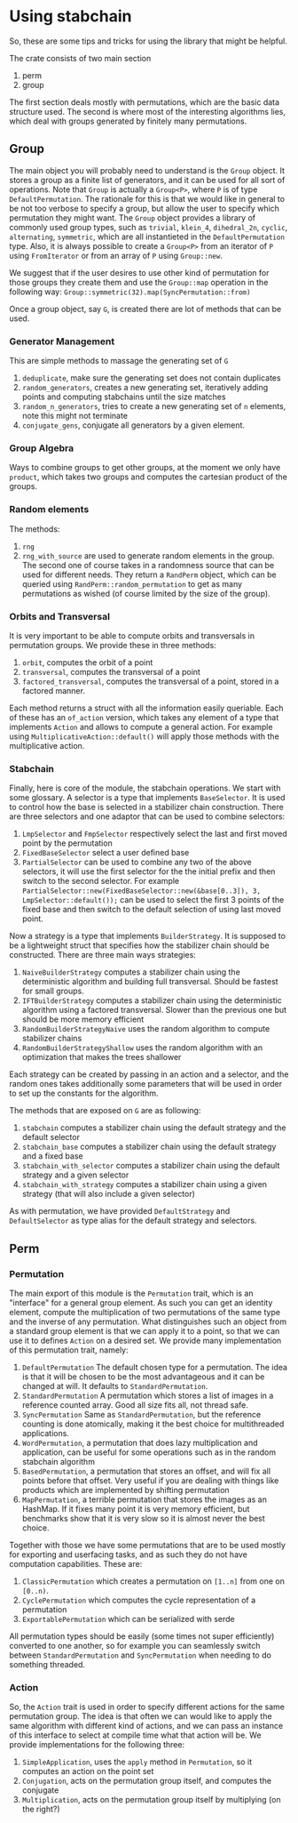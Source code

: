 # Using stabchain

So, these are some tips and tricks for using the library that might be helpful.

The crate consists of two main section

1. perm
2. group

The first section deals mostly with permutations, which are the basic data structure used. The second is where most of the interesting algorithms lies, which deal with groups generated by finitely many permutations.

## Group
The main object you will probably need to understand is the `Group` object. It stores a group as a finite list of generators, and it can be used for all sort of operations. Note that `Group` is actually a `Group<P>`, where `P` is of type `DefaultPermutation`. The rationale for this is that we would like in general to be not too verbose to specify a group, but allow the user to specify which permutation they might want. The `Group` object provides a library of commonly used group types, such as `trivial`, `klein_4`, `dihedral_2n`, `cyclic`, `alternating`, `symmetric`, which are all instantieted in the `DefaultPermutation` type. Also, it is always possible to create a `Group<P>` from an iterator of `P` using `FromIterator`
or from an array of `P` using `Group::new`.

We suggest that if the user desires to use other kind of permutation for those groups they create them and use the `Group::map` operation in the following way: 
```Group::symmetric(32).map(SyncPermutation::from) ```


Once a group object, say `G`, is created there are lot of methods that can be used. 

### Generator Management
This are simple methods to massage the generating set of `G`

1. `deduplicate`, make sure the generating set does not contain duplicates
2. `random_generators`, creates a new generating set, iteratively adding points and computing stabchains until the size matches
3. `random_n_generators`, tries to create a new generating set of `n` elements, note this might not terminate
4. `conjugate_gens`, conjugate all generators by a given element.

### Group Algebra
Ways to combine groups to get other groups, at the moment we only have `product`, which takes two groups and computes the cartesian product of the groups.

### Random elements
The methods:
1. `rng`
2. `rng_with_source`
are used to generate random elements in the group. The second one of course takes in a randomness source that can be used for different needs. They return a `RandPerm` object, which can be queried using `RandPerm::random_permutation` to get as many permutations as wished (of course limited by the size of the group). 

### Orbits and Transversal
It is very important to be able to compute orbits and transversals in permutation groups. We provide these in three methods:
1. `orbit`, computes the orbit of a point
2. `transversal`, computes the transversal of a point
3. `factored_transversal`, computes the transversal of a point, stored in a factored manner.

Each method returns a struct with all the information easily queriable. 
Each of these has an `of_action` version, which takes any element of a type that implements `Action` and allows to compute a general action. For example using `MultiplicativeAction::default()` will apply those methods with the multiplicative action.

### Stabchain
Finally, here is core of the module, the stabchain operations. 
We start with some glossary. A selector is a type that implements `BaseSelector`. It is used to control how the base is selected in a stabilizer chain 
construction. There are three selectors and one adaptor that can be used to combine selectors:
1. `LmpSelector` and `FmpSelector` respectively select the last and first moved point by the permutation
2. `FixedBaseSelector` select a user defined base
3. `PartialSelector` can be used to combine any two of the above selectors, it will use the first selector for the the initial prefix and then switch to the second selector. For example `PartialSelector::new(FixedBaseSelector::new(&base[0..3]), 3, LmpSelector::default());` can be used to select the first 3 points of the fixed base and then switch to the default selection of using last moved point.

Now a strategy is a type that implements `BuilderStrategy`. It is supposed to be a lightweight struct that specifies how the stabilizer chain should be constructed. There are three main ways strategies:

1. `NaiveBuilderStrategy` computes a stabilizer chain using the deterministic algorithm and building full transversal. Should be fastest for small groups.
2. `IFTBuilderStrategy` computes a stabilizer chain using the deterministic algorithm using a factored transversal. Slower than the previous one but should be more memory efficient
3. `RandomBuilderStrategyNaive` uses the random algorithm to compute stabilizer chains
4. `RandomBuilderStrategyShallow` uses the random algorithm with an optimization that makes the trees shallower

Each strategy can be created by passing in an action and a selector, and the random ones takes additionally some parameters that will be used in order to set up the constants for the algorithm.

The methods that are exposed on `G` are as following:
1. `stabchain` computes a stabilizer chain using the default strategy and the default selector
2. `stabchain_base` computes a stabilizer chain using the default strategy and a fixed base
3. `stabchain_with_selector` computes a stabilizer chain using the default strategy and a given selector
4. `stabchain_with_strategy` computes a stabilizer chain using a given strategy (that will also include a given selector)

As with permutation, we have provided `DefaultStrategy` and `DefaultSelector` as type alias for the default strategy and selectors.

## Perm
### Permutation
The main export of this module is the `Permutation` trait, which is an "interface" for a general group element. As such you can get an identity element, compute the multiplication of two permutations of the same type and the inverse of any permutation. What distinguishes such an object from a standard group element is that we can apply it to a point, so that we can use it to defines `Action` on a desired set. We provide many implementation of this permutation trait, namely:
1. `DefaultPermutation` The default chosen type for a permutation. The idea is that it will be chosen to be the most advantageous and it can be changed at will. It defaults to `StandardPermutation`. 
2. `StandardPermutation` A permutation which stores a list of images in a reference counted array. Good all size fits all, not thread safe.
3. `SyncPermutation` Same as `StandardPermutation`, but the reference counting is done atomically, making it the best choice for multithreaded applications.
4. `WordPermutation`, a permutation that does lazy multiplication and application, can be useful for some operations such as in the random stabchain algorithm
5. `BasedPermutation`, a permutation that stores an offset, and will fix all points before that offset. Very useful if you are dealing with things like products which are implemented by shifting permutation
6. `MapPermutation`, a terrible permutation that stores the images as an HashMap. If it fixes many point it is very memory efficient, but benchmarks show that it is very slow so it is almost never the best choice. 

Together with those we have some permutations that are to be used mostly for exporting and userfacing tasks, and as such they do not have computation capabilities. These are:

1. `ClassicPermutation` which creates a permutation on `[1..n]` from one on `[0..n)`. 
2. `CyclePermutation` which computes the cycle representation of a permutation
3. `ExportablePermutation` which can be serialized with serde

All permutation types should be easily (some times not super efficiently) converted to one another, so for example you can seamlessly switch between `StandardPermutation` and `SyncPermutation` when needing to do something threaded. 

### Action
So, the `Action` trait is used in order to specify different actions for the same permutation group. The idea is that often we can would like to apply the same algorithm with different kind of actions, and we can pass an instance of this interface to select at compile time what that action will be. We provide implementations for the following three:

1. `SimpleApplication`, uses the `apply` method in `Permutation`, so it computes an action on the point set
2. `Conjugation`, acts on the permutation group itself, and computes the conjugate
3. `Multiplication`, acts on the permutation group itself by multiplying (on the right?)